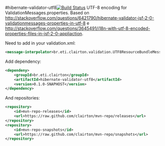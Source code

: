 #hibernate-validator-utf8[![Build Status](https://drone.io/github.com/clairton/hibernate-validator-utf8/status.png)](https://drone.io/github.com/clairton/hibernate-validator-utf8/latest)
UTF-8 encoding for ValidationMessages.properties.
Based on http://stackoverflow.com/questions/6421790/hibernate-validator-jsf-2-0-validationmessages-properties-in-utf-8 e http://stackoverflow.com/questions/3645491/i18n-with-utf-8-encoded-properties-files-in-jsf-2-0-appliaction.

Need to add in your validation.xml:

```xml
<message-interpolator>br.eti.clairton.validation.UTF8ResourceBundleMessageInterpolator</message-interpolator>
```

Add dependency:
```xml
<dependeny>
	<groupId>br.eti.clairton</groupId>
	<artifactId>hibernate-validator-utf8</artifactId>
	<version>0.1.0-SNAPHOST</version>
</dependency>
```
And repositories:
```xml
<repository>
	<id>mvn-repo-releases</id>
	<url>https://raw.github.com/clairton/mvn-repo/releases</url>
</repository>
<repository>
	<id>mvn-repo-snapshots</id>
	<url>https://raw.github.com/clairton/mvn-repo/snapshots</url>
</repository>
```

